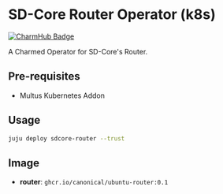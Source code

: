# SD-Core Router Operator (k8s)
[![CharmHub Badge](https://charmhub.io/sdcore-router/badge.svg)](https://charmhub.io/sdcore-router)

A Charmed Operator for SD-Core's Router. 

## Pre-requisites

- Multus Kubernetes Addon

## Usage

```bash
juju deploy sdcore-router --trust
```

## Image

- **router**: `ghcr.io/canonical/ubuntu-router:0.1`
